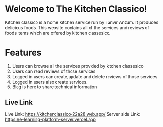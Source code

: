 # Welcome to The Kitchen Classico!

Kitchen classico is a home kitchen service run by Tanvir Anzum. It produces delicious foods. This website contains all of the services and reviews of foods items which are offered by kitchen classesico.

# Features

1. Users can browse all the services provided by kitchen classesico
2. Users can read reviews of those services
3. Logged in users can create,update and delete reviews of those services
4. Logged in users also create services.
5. Blog is here to share technical information

## Live Link

Live Link: https://kitchenclassico-22a28.web.app/
Server side Link: https://e-learning-platform-server.vercel.app

